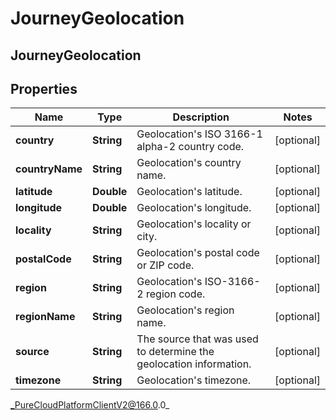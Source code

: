 # JourneyGeolocation

## JourneyGeolocation

## Properties

|Name | Type | Description | Notes|
|------------ | ------------- | ------------- | -------------|
| **country** | **String** | Geolocation&#39;s ISO 3166-1 alpha-2 country code. | [optional] |
| **countryName** | **String** | Geolocation&#39;s country name. | [optional] |
| **latitude** | **Double** | Geolocation&#39;s latitude. | [optional] |
| **longitude** | **Double** | Geolocation&#39;s longitude. | [optional] |
| **locality** | **String** | Geolocation&#39;s locality or city. | [optional] |
| **postalCode** | **String** | Geolocation&#39;s postal code or ZIP code. | [optional] |
| **region** | **String** | Geolocation&#39;s ISO-3166-2 region code. | [optional] |
| **regionName** | **String** | Geolocation&#39;s region name. | [optional] |
| **source** | **String** | The source that was used to determine the geolocation information. | [optional] |
| **timezone** | **String** | Geolocation&#39;s timezone. | [optional] |



_PureCloudPlatformClientV2@166.0.0_
